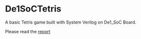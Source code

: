 # De1SoCTetris
A basic Tetris game built with System Verilog on De1_SoC Board.

Please read the [report](./report/out/report.pdf)
